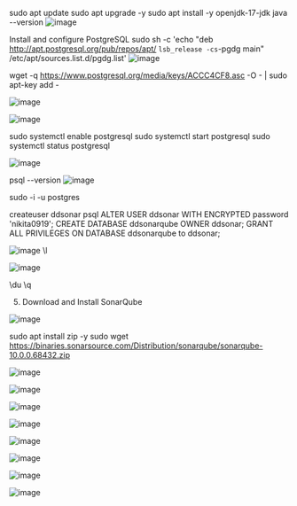 sudo apt update
sudo apt upgrade -y
sudo apt install -y openjdk-17-jdk
java --version
![image](https://github.com/user-attachments/assets/6ed17dd0-d0dd-42c0-a21e-407acb1cb2a9)

Install and configure PostgreSQL
sudo sh -c 'echo "deb http://apt.postgresql.org/pub/repos/apt/ `lsb_release -cs`-pgdg main" /etc/apt/sources.list.d/pgdg.list'
![image](https://github.com/user-attachments/assets/1f97e4ae-c98f-421b-8ccd-f5499142242f)

wget -q https://www.postgresql.org/media/keys/ACCC4CF8.asc -O - | sudo apt-key add -

![image](https://github.com/user-attachments/assets/e248bf24-9eb0-4e7e-97d6-cec490a916e0)

![image](https://github.com/user-attachments/assets/3abf0b88-1acf-4562-bcbc-ea33fa74dee8)

sudo systemctl enable postgresql
sudo systemctl start postgresql
sudo systemctl status postgresql

![image](https://github.com/user-attachments/assets/334afc41-a4e3-4fb9-a167-054cb3d17732)

psql --version
![image](https://github.com/user-attachments/assets/237c0dcb-8e33-4f19-b927-fc749bd679a7)

sudo -i -u postgres

createuser ddsonar
psql
ALTER USER ddsonar WITH ENCRYPTED password 'nikita0919';
CREATE DATABASE ddsonarqube OWNER ddsonar;
GRANT ALL PRIVILEGES ON DATABASE ddsonarqube to ddsonar;

![image](https://github.com/user-attachments/assets/95c503c1-c549-427f-b600-18398828cb76)
\l

![image](https://github.com/user-attachments/assets/cddffae4-66b0-45a1-940d-f837dfbb2830)

\du
\q

5) Download and Install SonarQube

   

![image](https://github.com/user-attachments/assets/24861436-d547-4029-b764-9db830e576c2)

sudo apt install zip -y
sudo wget https://binaries.sonarsource.com/Distribution/sonarqube/sonarqube-10.0.0.68432.zip

![image](https://github.com/user-attachments/assets/e5bc5165-8630-472f-a7fa-cdc6ef53b59d)

![image](https://github.com/user-attachments/assets/c5ba81d8-99c6-4a68-95c7-ff70df9c98e3)

![image](https://github.com/user-attachments/assets/2c08a986-33c7-45e9-8c72-eee181c8cf4d)

![image](https://github.com/user-attachments/assets/b7849875-8656-456d-a13f-fdbe201129c5)


![image](https://github.com/user-attachments/assets/3675ebf8-5f15-4b36-ad14-df5a454c8773)

![image](https://github.com/user-attachments/assets/324e265d-aff7-494f-8033-82e1d646931b)

![image](https://github.com/user-attachments/assets/5e66bd05-e062-4cad-a54c-6a4b1c12e731)

![image](https://github.com/user-attachments/assets/31bfee29-a71b-42d7-bd2c-8ced47bf9992)

